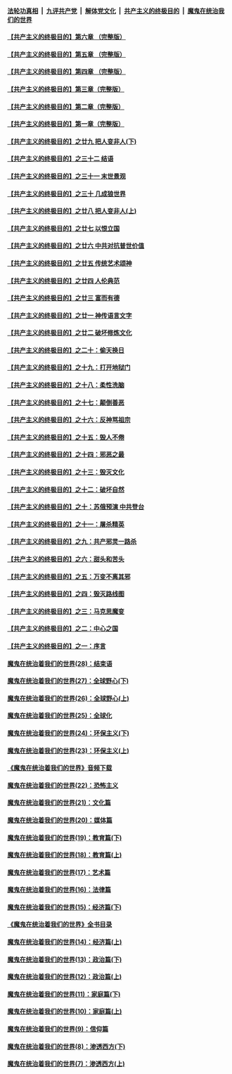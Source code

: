 ####  [法轮功真相](../../../../basic/blob/master/README.md?t=09060513) &nbsp;|&nbsp; [九评共产党](../../../../9ping.md/blob/master/README.md?t=09060513) &nbsp;|&nbsp; [解体党文化](../../../../jtdwh.md/blob/master/README.md?t=09060513)  &nbsp;|&nbsp; [共产主义的终极目的](../../../../gczydzjmd.md/blob/master/README.md?t=09060513) &nbsp;|&nbsp; [魔鬼在统治我们的世界](../../../../mgztzwmdsj.md/blob/master/README.md?t=09060513) 

#### [【共产主义的终极目的】第六章 （完整版）](../pages/nsc422/n11428913.md?t=09060513) 

#### [【共产主义的终极目的】第五章 （完整版）](../pages/nsc422/n11428912.md?t=09060513) 

#### [【共产主义的终极目的】第四章 （完整版）](../pages/nsc422/n11428907.md?t=09060513) 

#### [【共产主义的终极目的】第三章（完整版）](../pages/nsc422/n11428848.md?t=09060513) 

#### [【共产主义的终极目的】第二章（完整版）](../pages/nsc422/n11428831.md?t=09060513) 

#### [【共产主义的终极目的】第一章（完整版）](../pages/nsc422/n11417651.md?t=09060513) 

#### [【共产主义的终极目的】之廿九 把人变非人(下)](../pages/nsc422/n11344140.md?t=09060513) 

#### [【共产主义的终极目的】之三十二 结语](../pages/nsc422/n11360535.md?t=09060513) 

#### [【共产主义的终极目的】之三十一 末世景观](../pages/nsc422/n11351129.md?t=09060513) 

#### [【共产主义的终极目的】之三十 几成狼世界](../pages/nsc422/n11348280.md?t=09060513) 

#### [【共产主义的终极目的】之廿八 把人变非人(上)](../pages/nsc422/n11340492.md?t=09060513) 

#### [【共产主义的终极目的】之廿七 以恨立国](../pages/nsc422/n11336944.md?t=09060513) 

#### [【共产主义的终极目的】之廿六 中共对抗普世价值](../pages/nsc422/n11324785.md?t=09060513) 

#### [【共产主义的终极目的】之廿五 传统艺术颂神](../pages/nsc422/n11296396.md?t=09060513) 

#### [【共产主义的终极目的】之廿四 人伦典范](../pages/nsc422/n11296397.md?t=09060513) 

#### [【共产主义的终极目的】之廿三 富而有德](../pages/nsc422/n11283598.md?t=09060513) 

#### [【共产主义的终极目的】之廿一 神传语言文字](../pages/nsc422/n11263265.md?t=09060513) 

#### [【共产主义的终极目的】之廿二 破坏修炼文化](../pages/nsc422/n11245728.md?t=09060513) 

#### [【共产主义的终极目的】之二十：偷天换日](../pages/nsc422/n11238846.md?t=09060513) 

#### [【共产主义的终极目的】之十九：打开地狱门](../pages/nsc422/n11206376.md?t=09060513) 

#### [【共产主义的终极目的】之十八：柔性洗脑](../pages/nsc422/n11199994.md?t=09060513) 

#### [【共产主义的终极目的】之十七：颠倒善恶](../pages/nsc422/n11179782.md?t=09060513) 

#### [【共产主义的终极目的】之十六：反神骂祖宗](../pages/nsc422/n11166798.md?t=09060513) 

#### [【共产主义的终极目的】之十五：毁人不倦](../pages/nsc422/n11166792.md?t=09060513) 

#### [【共产主义的终极目的】之十四：邪恶之最](../pages/nsc422/n11150249.md?t=09060513) 

#### [【共产主义的终极目的】之十三：毁灭文化](../pages/nsc422/n11135227.md?t=09060513) 

#### [【共产主义的终极目的】之十二：破坏自然](../pages/nsc422/n11135214.md?t=09060513) 

#### [【共产主义的终极目的】之十：苏俄预演 中共登台](../pages/nsc422/n11118424.md?t=09060513) 

#### [【共产主义的终极目的】之十一：屠杀精英](../pages/nsc422/n11118442.md?t=09060513) 

#### [【共产主义的终极目的】之九：共产邪灵一路杀](../pages/nsc422/n11114139.md?t=09060513) 

#### [【共产主义的终极目的】之六：甜头和苦头](../pages/nsc422/n11096971.md?t=09060513) 

#### [【共产主义的终极目的】之五：万变不离其邪](../pages/nsc422/n11091285.md?t=09060513) 

#### [【共产主义的终极目的】之四：毁灭路线图](../pages/nsc422/n11086284.md?t=09060513) 

#### [【共产主义的终极目的】之三：马克思魔变](../pages/nsc422/n11061941.md?t=09060513) 

#### [【共产主义的终极目的】之二：中心之国](../pages/nsc422/n11047728.md?t=09060513) 

#### [【共产主义的终极目的】之一：序言](../pages/nsc422/n11086077.md?t=09060513) 

#### [魔鬼在统治着我们的世界(28)：结束语](../pages/nsc422/n10936246.md?t=09060513) 

#### [魔鬼在统治着我们的世界(27)：全球野心(下)](../pages/nsc422/n10928319.md?t=09060513) 

#### [魔鬼在统治着我们的世界(26)：全球野心(上)](../pages/nsc422/n10900318.md?t=09060513) 

#### [魔鬼在统治着我们的世界(25)：全球化](../pages/nsc422/n10788205.md?t=09060513) 

#### [魔鬼在统治着我们的世界(24)：环保主义(下)](../pages/nsc422/n10695307.md?t=09060513) 

#### [魔鬼在统治着我们的世界(23)：环保主义(上)](../pages/nsc422/n10688613.md?t=09060513) 

#### [《魔鬼在统治着我们的世界》音频下载](../pages/nsc422/n10635553.md?t=09060513) 

#### [魔鬼在统治着我们的世界(22)：恐怖主义](../pages/nsc422/n10614727.md?t=09060513) 

#### [魔鬼在统治着我们的世界(21)：文化篇](../pages/nsc422/n10597706.md?t=09060513) 

#### [魔鬼在统治着我们的世界(20)：媒体篇](../pages/nsc422/n10586579.md?t=09060513) 

#### [魔鬼在统治着我们的世界(19)：教育篇(下)](../pages/nsc422/n10564808.md?t=09060513) 

#### [魔鬼在统治着我们的世界(18)：教育篇(上)](../pages/nsc422/n10526970.md?t=09060513) 

#### [魔鬼在统治着我们的世界(17)：艺术篇](../pages/nsc422/n10499093.md?t=09060513) 

#### [魔鬼在统治着我们的世界(16)：法律篇](../pages/nsc422/n10485969.md?t=09060513) 

#### [魔鬼在统治着我们的世界(15)：经济篇(下)](../pages/nsc422/n10469975.md?t=09060513) 

#### [《魔鬼在统治着我们的世界》全书目录](../pages/nsc422/n10464261.md?t=09060513) 

#### [魔鬼在统治着我们的世界(14)：经济篇(上)](../pages/nsc422/n10457370.md?t=09060513) 

#### [魔鬼在统治着我们的世界(13)：政治篇(下)](../pages/nsc422/n10448270.md?t=09060513) 

#### [魔鬼在统治着我们的世界(12)：政治篇(上)](../pages/nsc422/n10444576.md?t=09060513) 

#### [魔鬼在统治着我们的世界(11)：家庭篇(下)](../pages/nsc422/n10440961.md?t=09060513) 

#### [魔鬼在统治着我们的世界(10)：家庭篇(上)](../pages/nsc422/n10435448.md?t=09060513) 

#### [魔鬼在统治着我们的世界(9)：信仰篇](../pages/nsc422/n10432159.md?t=09060513) 

#### [魔鬼在统治着我们的世界(8)：渗透西方(下)](../pages/nsc422/n10429603.md?t=09060513) 

#### [魔鬼在统治着我们的世界(7)：渗透西方(上)](../pages/nsc422/n10426013.md?t=09060513) 

